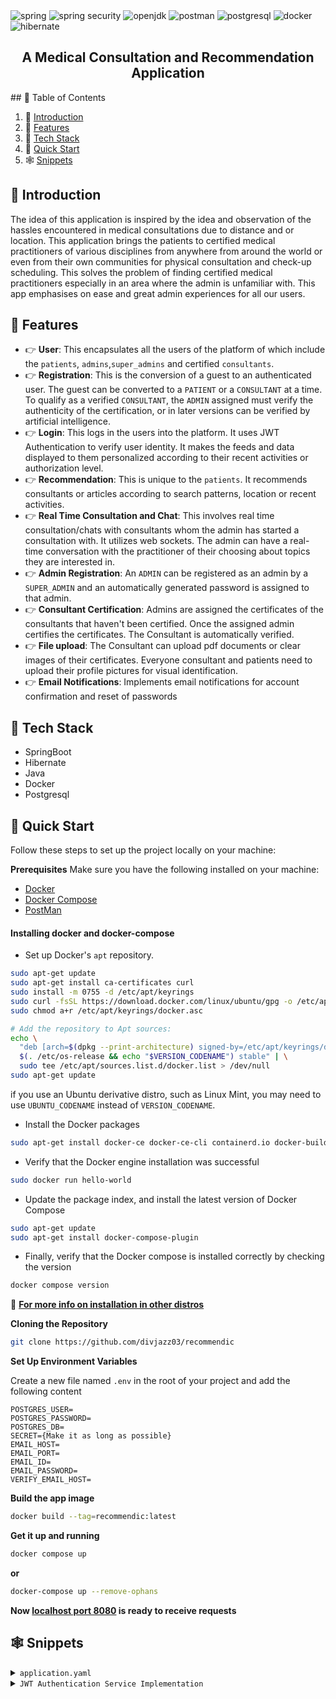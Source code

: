 
 <div>
    <img src="https://img.shields.io/badge/-Spring-black?style=for-the-badge&logoColor=white&logo=spring&color=6FB33F" alt="spring" />
    <img src="https://img.shields.io/badge/-SPRING_SECURITY-black?style=for-the-badge&logoColor=white&logo=springsecurity&color=6DB33F" alt="spring security" />
    <img src="https://img.shields.io/badge/-JAVA-black?style=for-the-badge&logoColor=white&logo=openjdk&color=000000" alt="openjdk" />
    <img src="https://img.shields.io/badge/-POSTMAN-black?style=for-the-badge&logoColor=white&logo=postman&color=FF4154" alt="postman" />
    <img src="https://img.shields.io/badge/-PostgreSQL-black?style=for-the-badge&logoColor=white&logo=postgresql&color=4169E1" alt="postgresql" />
    <img src="https://img.shields.io/badge/-Docker-black?style=for-the-badge&logoColor=white&logo=docker&color=2496ED" alt="docker" />
    <img src="https://img.shields.io/badge/-Hibernate-black?style=for-the-badge&logoColor=white&logo=hibernate&color=59666C" alt="hibernate" />
  </div>

<h2 align="center">A Medical Consultation and Recommendation Application </h2>
## 📑 Table of Contents

1. 🤖 [Introduction](#-introduction)
2. 🔋 [Features](#-features)
3. 🔩 [Tech Stack](#-tech-stack) 
4. 💃 [Quick Start](#-quick-start)
5. 🕸 [Snippets](#-snippets)


## 🤖 Introduction
The idea of this application is inspired by the idea and observation of the hassles encountered in medical consultations due to distance and or location.
This application brings the patients to certified medical practitioners of various disciplines from anywhere from around the world or even from their own communities for physical consultation and check-up scheduling.
This solves the problem of finding certified medical practitioners especially in an area where the admin is unfamiliar with.
This app emphasises on ease and great admin experiences for all our users.</p>

## 🔋 Features
- 👉 **User**: This encapsulates all the users of the platform of which include the `patients`, `admins`,`super_admins` and certified `consultants`.
- 👉 **Registration**: This is the conversion of a guest to an authenticated user. The guest can be converted to a `PATIENT` or a `CONSULTANT` at a time. To qualify as a verified `CONSULTANT`, the `ADMIN` assigned must verify the authenticity of the certification, or in later versions can be verified by artificial intelligence.
- 👉 **Login**: This logs in the users into the platform. It uses JWT Authentication to verify user identity. It makes the feeds and data displayed to them personalized according to their recent activities or authorization level.
- 👉 **Recommendation**: This is unique to the `patients`. It recommends consultants or articles according to search patterns, location or recent activities.
- 👉 **Real Time Consultation and Chat**: This involves real time consultation/chats with consultants whom the admin has started a consultation with. It utilizes web sockets. The admin can have a real-time conversation with the practitioner of their choosing about topics they are interested in.
- 👉 **Admin Registration**: An `ADMIN` can be registered as an admin by a `SUPER_ADMIN` and an automatically generated password is assigned to that admin.
- 👉 **Consultant Certification**: Admins are assigned the certificates of the consultants that haven't been certified. Once the assigned admin certifies the certificates. The Consultant is automatically verified.
- 👉 **File upload**: The Consultant can upload pdf documents or clear images of their certificates. Everyone consultant and patients need to upload their profile pictures for visual identification.
- 👉 **Email Notifications**: Implements email notifications for account confirmation and reset of passwords

## 🔩 Tech Stack
- SpringBoot
- Hibernate
- Java
- Docker
- Postgresql

## 💃 Quick Start
Follow these steps to set up the project locally on your machine:

**Prerequisites**
Make sure you have the following installed on your machine:

- [Docker](https://www.docker.com)
- [Docker Compose](#installing-docker-compose)
- [PostMan](https://www.postman.com)


#### Installing docker and docker-compose
- Set up Docker's `apt` repository.
```bash
sudo apt-get update
sudo apt-get install ca-certificates curl
sudo install -m 0755 -d /etc/apt/keyrings
sudo curl -fsSL https://download.docker.com/linux/ubuntu/gpg -o /etc/apt/keyrings/docker.asc
sudo chmod a+r /etc/apt/keyrings/docker.asc

# Add the repository to Apt sources:
echo \
  "deb [arch=$(dpkg --print-architecture) signed-by=/etc/apt/keyrings/docker.asc] https://download.docker.com/linux/ubuntu \
  $(. /etc/os-release && echo "$VERSION_CODENAME") stable" | \
  sudo tee /etc/apt/sources.list.d/docker.list > /dev/null
sudo apt-get update
```
if you use an Ubuntu derivative distro, such as Linux Mint, you may need to use `UBUNTU_CODENAME` instead of `VERSION_CODENAME`.

- Install the Docker packages
```bash
sudo apt-get install docker-ce docker-ce-cli containerd.io docker-buildx-plugin docker-compose-plugin
```
- Verify that the Docker engine installation was successful
```bash
sudo docker run hello-world
```

- Update the package index, and install the latest version of Docker Compose
```bash
sudo apt-get update
sudo apt-get install docker-compose-plugin
```
- Finally, verify that the Docker compose is installed correctly by checking the version
```bash
docker compose version
```

🔰 **[For more info on installation in other distros](https://docs.docker.com/compose/install/linux/#install-using-the-repository)**

**Cloning the Repository**
```bash
git clone https://github.com/divjazz03/recommendic
```
**Set Up Environment Variables**

Create a new file named `.env` in the root of your project and add the following content
```env
POSTGRES_USER=
POSTGRES_PASSWORD=
POSTGRES_DB=
SECRET={Make it as long as possible}
EMAIL_HOST=
EMAIL_PORT=
EMAIL_ID=
EMAIL_PASSWORD=
VERIFY_EMAIL_HOST=
```

**Build the app image**
```bash
docker build --tag=recommendic:latest
```

**Get it up and running**
```bash
docker compose up
``` 
**or**
```bash
docker-compose up --remove-ophans
```

**Now [localhost port 8080](http://localhost:8080) is ready to receive requests**

## 🕸 Snippets
<details>
<summary><code>application.yaml</code></summary>

```yml
spring:
  profiles:
    active: ${ACTIVE_PROFILE:dev}
  jackson:
    default-property-inclusion: non_null
    serialization:
      fail-on-empty-beans: false
      close-closeable: true
      flush-after-write-value: true
      write-date-keys-as-timestamps: false
    deserialization:
      fail-on-unknown-properties: false

  servlet:
    multipart:
      enabled: true
      max-file-size: 10MB

  sql:
    init:
      mode: always
      continue-on-error: false
      schema-locations: classpath:/sql/schema.sql
      data-locations: classpath:/sql/data.sql


  datasource:
    password: ${POSTGRES_PASSWORD}
    username: ${POSTGRES_USER}
    url: ${POSTGRES_URL}
    driver-class-name: org.postgresql.Driver
    hikari:
      auto-commit: false
  jpa:
    hibernate:
      ddl-auto: validate
    database-platform: org.hibernate.dialect.PostgreSQLDialect
    open-in-view: false
    properties:
      hibernate:
        globally_quoted_identifiers: true
        dialect: org.hibernate.dialect.PostgreSQLDialect
        format_sql: true
  mail:
    host: ${EMAIL_HOST}
    port: ${EMAIL_PORT}
    username: ${EMAIL_ID}
    password: ${EMAIL_PASSWORD}
    default-encoding: UTF-8
    properties:
      mail:
        mime:
          charset: UTF
        smtp:
            writetimeout: 10000
            connectiontimeout: 10000
            timeout: 10000
            auth: true
            starttls:
            enable: true
            required: true
    verify:
      host: ${VERIFY_EMAIL_HOST}
jwt:
  expiration: ${JWT_EXPIRATION}
  secret: ${JWT_SECRET}

file:
  upload:
  implementation: ${FILE_UPLOAD_IMPL}
```
</details>

<details><summary><code>JWT Authentication Service Implementation</code></summary>

```java 

@Service
public class JwtServiceImpl extends JwtConfiguration implements JwtService {
    private final Logger log = LoggerFactory.getLogger(JwtServiceImpl.class);
    private final GeneralUserService userService;


    private final Supplier<SecretKey> keySupplier = () -> Keys
            .hmacShaKeyFor(
                    Decoders.BASE64.decode(getSecret())
            );

    private final Function<String, Claims> claimsFunction = token ->
            Jwts.parser()
                    .verifyWith(keySupplier.get())
                    .build()
                    .parseSignedClaims(token)
                    .getPayload();

    private final Function<String, String> subject = token -> getClaimsValue(token, Claims::getSubject);

    private final BiFunction<HttpServletRequest, String, Optional<String>> extractToken = (request, cookieName) ->
            Optional.of(Arrays.stream(
                            request.getCookies() == null ? new Cookie[]{new Cookie(EMPTY_VALUE, EMPTY_VALUE)} :
                                    request.getCookies())
                    .filter(cookie -> Objects.equals(cookieName, cookie.getName()))
                    .map(Cookie::getValue)
                    .findAny()).orElse(empty());
    private final BiFunction<HttpServletRequest, String, Optional<Cookie>> extractCookie = (request, cookieName) ->
            Optional.of(Arrays.stream(
                            request.getCookies() == null ? new Cookie[]{new Cookie(EMPTY_VALUE, EMPTY_VALUE)} :
                                    request.getCookies())
                    .filter(cookie -> Objects.equals(cookieName, cookie.getName()))
                    .findAny()).orElse(empty());

    private final Supplier<JwtBuilder> builder = () ->
            Jwts.builder()
                    .header().add(Map.of(TYPE, JWT_TYPE))
                    .and()
                    .audience().add("RECOMMENDIC")
                    .and()
                    .id(String.valueOf(UUID.randomUUID()))
                    .issuedAt(Date.from(Instant.now()))
                    .notBefore(new Date())
                    .signWith(keySupplier.get(), Jwts.SIG.HS512);

    private final BiFunction<User, TokenType, String> buildToken = (user, type) ->
            Objects.equals(type, ACCESS) ? builder.get()
                    .subject(user.getEmail())
                    .claim(PERMISSIONS, user.getRole().getPermissions())
                    .claim(ROLE, user.getRole().getName())
                    .expiration(Date.from(Instant.now().plusSeconds(getExpiration())))
                    .compact() : builder.get()
                    .subject(user.getEmail())
                    .compact();

    private final TriConsumer<HttpServletResponse, User, TokenType> addCookie = (response, user, type) -> {
        switch (type) {
            case ACCESS -> {
                var accessToken = createToken(user, Token::getAccess);
                var cookie = new Cookie(type.getValue(), accessToken);
                cookie.setHttpOnly(true);
                // cookie.setSecure(true);
                cookie.setMaxAge(2 * 60 * 60);
                cookie.setPath("/");
                cookie.setAttribute("SameSite", NONE.name());
                response.addCookie(cookie);
            }
            case REFRESH -> {
                var refreshToken = createToken(user, Token::getRefresh);
                var cookie = new Cookie(type.getValue(), refreshToken);
                cookie.setHttpOnly(true);
                // cookie.setSecure(true);
                cookie.setMaxAge(60 * 60 * 60);
                cookie.setPath("/");
                cookie.setAttribute("SameSite", NONE.name());
                response.addCookie(cookie);
            }
        }
    };

    private final BiConsumer<HttpServletResponse, User> addHeader = (response, user) -> {
        var accessToken = createToken(user,Token::getAccess);
        response.addHeader("Authorization", String.format("Bearer %s", accessToken));
    };

    public <T> T getClaimsValue(String token, Function<Claims, T> claims) {
        return claimsFunction.andThen(claims).apply(token);
    }


    public Function<String, List<? extends GrantedAuthority>> stringToAuthorities = token ->
            commaSeparatedStringToAuthorityList(new StringJoiner(PERMISSION_DELIMITER)
                    .add(claimsFunction.apply(token).get(PERMISSIONS, String.class)).toString());




    public JwtServiceImpl(GeneralUserService userService) {
        this.userService = userService;
    }

    @Override
    public String createToken(User user, Function<Token, String> tokenFunction) {
        var token = Token.builder()
                .access(buildToken.apply(user, ACCESS))
                .refresh(buildToken.apply(user, REFRESH))
                .build();
        return tokenFunction.apply(token);
    }

    @Override
    public Optional<String> extractToken(HttpServletRequest httpServletRequest, String cookieName) {
        return extractToken.apply(httpServletRequest, cookieName);
    }

    @Override
    public void addCookie(HttpServletResponse response, User user, TokenType type) {
        addCookie.accept(response, user, type);
    }

    @Override
    public void addHeader(HttpServletResponse response, User user, TokenType type) {
        addHeader.accept(response,user);
    }

    @Override
    public <T> T getTokenData(String token, Function<TokenData, T> tokenFunction) {
        return tokenFunction.apply(
                TokenData.builder()
                        .valid(
                                Objects.equals(userService.retrieveUserByUsername(subject.apply(token)).getEmail(), claimsFunction.apply(token).getSubject())
                        )
                        .expired(Instant.now().isAfter(getClaimsValue(token, Claims::getExpiration).toInstant()))
                        .authorities(List.of(new SimpleGrantedAuthority((String) claimsFunction.apply(token).get("permissions"))))
                        .claims(claimsFunction.apply(token))
                        .user(userService.retrieveUserByUsername(subject.apply(token)))
                        .build()
        );
    }

    @Override
    public void removeCookie(HttpServletRequest request, HttpServletResponse response, String cookieName) {
        var optionalCookie = extractCookie.apply(request, cookieName);
        if (optionalCookie.isPresent()) {
            var cookie = optionalCookie.get();
            cookie.setMaxAge(0);
            response.addCookie(cookie);
        }
    }

    @Override
    public boolean validateToken(HttpServletRequest request) {
        var token = extractToken(request , ACCESS.getValue());
        if (token.isPresent()) {
            return getTokenData(token.get(), TokenData::isValid) ;
        }
        return false;
    }


}

```
</details>
